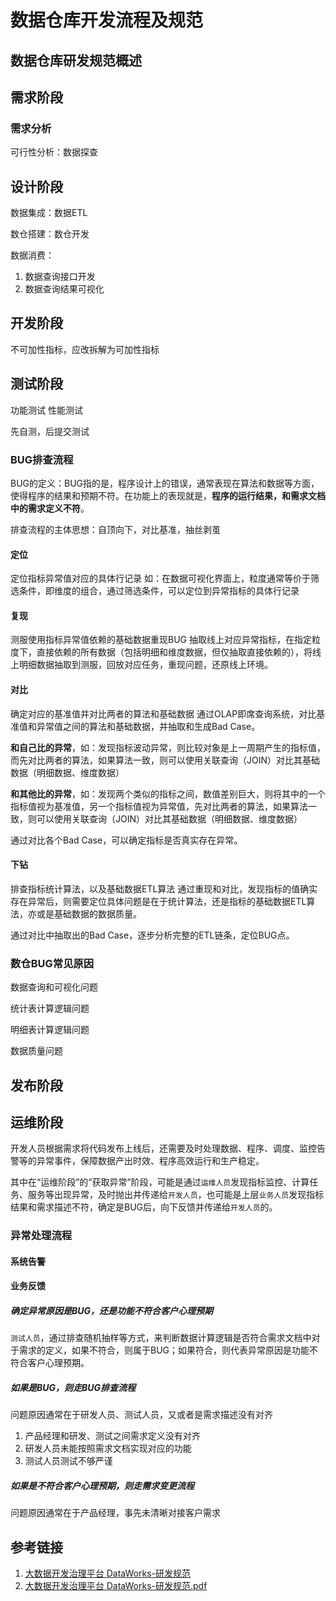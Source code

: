 # 数据仓库开发流程及规范


## 数据仓库研发规范概述


## 需求阶段

### 需求分析


可行性分析：数据探查

## 设计阶段

数据集成：数据ETL


数仓搭建：数仓开发


数据消费：
1. 数据查询接口开发
2. 数据查询结果可视化


## 开发阶段


不可加性指标，应改拆解为可加性指标


## 测试阶段


功能测试
性能测试

先自测，后提交测试


### BUG排查流程

BUG的定义：BUG指的是，程序设计上的错误，通常表现在算法和数据等方面，使得程序的结果和预期不符。在功能上的表现就是，**程序的运行结果，和需求文档中的需求定义不符**。

排查流程的主体思想：自顶向下，对比基准，抽丝剥茧

#### 定位

定位指标异常值对应的具体行记录
如：在数据可视化界面上，粒度通常等价于筛选条件，即维度的组合，通过筛选条件，可以定位到异常指标的具体行记录


#### 复现

测服使用指标异常值依赖的基础数据重现BUG
抽取线上对应异常指标，在指定粒度下，直接依赖的所有数据（包括明细和维度数据，但仅抽取直接依赖的），将线上明细数据抽取到测服，回放对应任务，重现问题，还原线上环境。


#### 对比

确定对应的基准值并对比两者的算法和基础数据
通过OLAP即席查询系统，对比基准值和异常值之间的算法和基础数据，并抽取和生成Bad Case。

**和自己比的异常**，如：发现指标波动异常，则比较对象是上一周期产生的指标值，而先对比两者的算法，如果算法一致，则可以使用关联查询（JOIN）对比其基础数据（明细数据、维度数据）

**和其他比的异常**，如：发现两个类似的指标之间，数值差别巨大，则将其中的一个指标值视为基准值，另一个指标值视为异常值，先对比两者的算法，如果算法一致，则可以使用关联查询（JOIN）对比其基础数据（明细数据、维度数据）

通过对比各个Bad Case，可以确定指标是否真实存在异常。


#### 下钻

排查指标统计算法，以及基础数据ETL算法
通过重现和对比，发现指标的值确实存在异常后，则需要定位具体问题是在于统计算法，还是指标的基础数据ETL算法，亦或是基础数据的数据质量。

通过对比中抽取出的Bad Case，逐步分析完整的ETL链条，定位BUG点。



### 数仓BUG常见原因

数据查询和可视化问题


统计表计算逻辑问题


明细表计算逻辑问题


数据质量问题


## 发布阶段


## 运维阶段

开发人员根据需求将代码发布上线后，还需要及时处理数据、程序、调度、监控告警等的异常事件，保障数据产出时效、程序高效运行和生产稳定。


其中在“运维阶段”的“获取异常”阶段，可能是通过`运维人员`发现指标监控、计算任务、服务等出现异常，及时抛出并传递给`开发人员`，也可能是上层`业务人员`发现指标结果和需求描述不符，确定是BUG后，向下反馈并传递给`开发人员`的。


### 异常处理流程

#### 系统告警


#### 业务反馈

##### 确定异常原因是BUG，还是功能不符合客户心理预期

`测试人员`，通过排查随机抽样等方式，来判断数据计算逻辑是否符合需求文档中对于需求的定义，如果不符合，则属于BUG；如果符合，则代表异常原因是功能不符合客户心理预期。


##### 如果是BUG，则走BUG排查流程
问题原因通常在于研发人员、测试人员，又或者是需求描述没有对齐
1. 产品经理和研发、测试之间需求定义没有对齐
2. 研发人员未能按照需求文档实现对应的功能
3. 测试人员测试不够严谨


##### 如果是不符合客户心理预期，则走需求变更流程
问题原因通常在于产品经理，事先未清晰对接客户需求


## 参考链接
1. [大数据开发治理平台 DataWorks-研发规范](https://help.aliyun.com/document_detail/115489.html)
2. [大数据开发治理平台 DataWorks-研发规范.pdf](http://static-aliyun-doc.oss-cn-hangzhou.aliyuncs.com/download%2Fpdf%2F115489%2F%25E7%25A0%2594%25E5%258F%2591%25E8%25A7%2584%25E8%258C%2583_cn_zh-CN.pdf)
